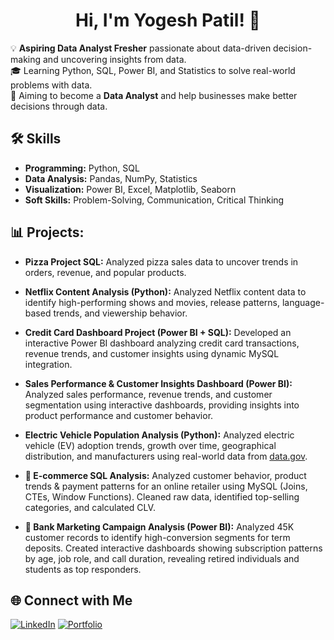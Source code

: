 <h1 align="center">Hi, I'm Yogesh Patil! 👋</h1>  

💡 **Aspiring Data Analyst Fresher** passionate about data-driven decision-making and uncovering insights from data.  
🎓 Learning Python, SQL, Power BI, and Statistics to solve real-world problems with data.  
🎯 Aiming to become a **Data Analyst** and help businesses make better decisions through data.  


  
## 🛠 Skills
- **Programming:** Python, SQL
- **Data Analysis:** Pandas, NumPy, Statistics
- **Visualization:** Power BI, Excel, Matplotlib, Seaborn
- **Soft Skills:** Problem-Solving, Communication, Critical Thinking

 ## 📊 **Projects:**  
- **Pizza Project SQL:** Analyzed pizza sales data to uncover trends in orders, revenue, and popular products.

- **Netflix Content Analysis (Python):** Analyzed Netflix content data to identify high-performing shows and movies, release patterns, language-based trends, and viewership behavior.

- **Credit Card Dashboard Project (Power BI + SQL):** Developed an interactive Power BI dashboard analyzing credit card transactions, revenue trends, and customer insights using dynamic MySQL integration.

- **Sales Performance & Customer Insights Dashboard (Power BI):** Analyzed sales performance, revenue trends, and customer segmentation using interactive dashboards, providing insights into product performance and customer behavior.

- **Electric Vehicle Population Analysis (Python):** Analyzed electric vehicle (EV) adoption trends, growth over time, geographical distribution, and manufacturers using real-world data from [data.gov](https://www.data.gov/).
- **🛒 E-commerce SQL Analysis:** Analyzed customer behavior, product trends & payment patterns for an online retailer using MySQL (Joins, CTEs, Window Functions). Cleaned raw data, identified top-selling categories, and calculated CLV.
- **🏦 Bank Marketing Campaign Analysis (Power BI):** Analyzed 45K customer records to identify high-conversion segments for term deposits. Created interactive dashboards showing subscription patterns by age, job role, and call duration, revealing retired individuals and students as top responders.




## 🌐 Connect with Me
[![LinkedIn](https://img.shields.io/badge/LinkedIn-0077B5?style=for-the-badge&logo=linkedin&logoColor=white)](https://www.linkedin.com/in/yogesh-patil-1b0523270/)
[![Portfolio](https://img.shields.io/badge/Portfolio-FF5722?style=for-the-badge&logo=google-chrome&logoColor=white)](https://yourportfolio.com)
